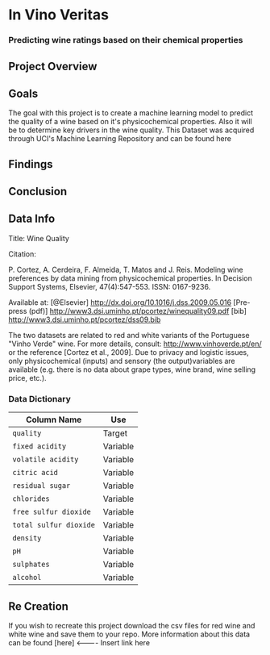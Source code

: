 # In Vino Veritas
### Predicting wine ratings based on their chemical properties

## Project Overview

## Goals
The goal with this project is to create a machine learning model to predict the quality of a wine based on it's physicochemical properties. Also it will be to determine key drivers in the wine quality. This Dataset was acquired through UCI's Machine Learning Repository and can be found here

## Findings

## Conclusion

## Data Info
Title: Wine Quality

Citation: 

P. Cortez, A. Cerdeira, F. Almeida, T. Matos and J. Reis. 
Modeling wine preferences by data mining from physicochemical properties.
In Decision Support Systems, Elsevier, 47(4):547-553. ISSN: 0167-9236.

  Available at: [@Elsevier] http://dx.doi.org/10.1016/j.dss.2009.05.016
                [Pre-press (pdf)] http://www3.dsi.uminho.pt/pcortez/winequality09.pdf
                [bib] http://www3.dsi.uminho.pt/pcortez/dss09.bib

The two datasets are related to red and white variants of the Portuguese "Vinho Verde" wine.
For more details, consult: http://www.vinhoverde.pt/en/ or the reference [Cortez et al., 2009].
Due to privacy and logistic issues, only physicochemical (inputs) and sensory (the output)variables 
are available (e.g. there is no data about grape types, wine brand, wine selling price, etc.).


### Data Dictionary
| Column Name                | Use      |
|----------------------------|----------|
| `quality`                  | Target   |
| `fixed acidity`            | Variable |
| `volatile acidity`         | Variable |
| `citric acid`              | Variable |
| `residual sugar`           | Variable |
| `chlorides`                | Variable |
| `free sulfur dioxide`      | Variable |
| `total sulfur dioxide`     | Variable |
| `density`                  | Variable |
| `pH`                       | Variable |
| `sulphates`                | Variable |
|  `alcohol`                 | Variable |



## Re Creation
If you wish to recreate this project download the csv files for red wine and white wine and save them to your repo. More information about this data can be found [here] <---- Insert link here

